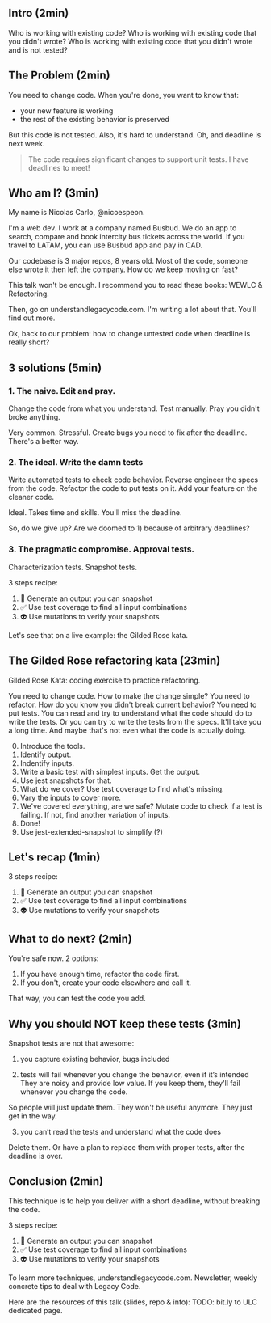## Intro (2min)

Who is working with existing code?
Who is working with existing code that you didn't wrote?
Who is working with existing code that you didn't wrote and is not tested?

## The Problem (2min)

You need to change code. When you're done, you want to know that:

- your new feature is working
- the rest of the existing behavior is preserved

But this code is not tested.
Also, it's hard to understand.
Oh, and deadline is next week.

> The code requires significant changes to support unit tests. I have deadlines to meet!

## Who am I? (3min)

My name is Nicolas Carlo, @nicoespeon.

I'm a web dev. I work at a company named Busbud. We do an app to search, compare and book intercity bus tickets across the world. If you travel to LATAM, you can use Busbud app and pay in CAD.

Our codebase is 3 major repos, 8 years old. Most of the code, someone else wrote it then left the company. How do we keep moving on fast?

This talk won't be enough. I recommend you to read these books: WEWLC & Refactoring.

Then, go on understandlegacycode.com. I'm writing a lot about that. You'll find out more.

Ok, back to our problem: how to change untested code when deadline is really short?

## 3 solutions (5min)

### 1. The naive. Edit and pray.

Change the code from what you understand.
Test manually.
Pray you didn't broke anything.

Very common. Stressful. Create bugs you need to fix after the deadline.
There's a better way.

### 2. The ideal. Write the damn tests

Write automated tests to check code behavior.
Reverse engineer the specs from the code.
Refactor the code to put tests on it.
Add your feature on the cleaner code.

Ideal. Takes time and skills. You'll miss the deadline.

So, do we give up? Are we doomed to 1) because of arbitrary deadlines?

### 3. The pragmatic compromise. Approval tests.

Characterization tests. Snapshot tests.

3 steps recipe:

1. 📸 Generate an output you can snapshot
2. ✅ Use test coverage to find all input combinations
3. 👽 Use mutations to verify your snapshots

Let's see that on a live example: the Gilded Rose kata.

## The Gilded Rose refactoring kata (23min)

Gilded Rose Kata: coding exercise to practice refactoring.

You need to change code. How to make the change simple? You need to refactor. How do you know you didn't break current behavior? You need to put tests. You can read and try to understand what the code should do to write the tests. Or you can try to write the tests from the specs. It'll take you a long time. And maybe that's not even what the code is actually doing.

0. Introduce the tools.
1. Identify output.
1. Indentify inputs.
1. Write a basic test with simplest inputs. Get the output.
1. Use jest snapshots for that.
1. What do we cover? Use test coverage to find what's missing.
1. Vary the inputs to cover more.
1. We've covered everything, are we safe? Mutate code to check if a test is failing. If not, find another variation of inputs.
1. Done!
1. Use jest-extended-snapshot to simplify (?)

## Let's recap (1min)

3 steps recipe:

1. 📸 Generate an output you can snapshot
2. ✅ Use test coverage to find all input combinations
3. 👽 Use mutations to verify your snapshots

## What to do next? (2min)

You're safe now. 2 options:

1. If you have enough time, refactor the code first.
2. If you don't, create your code elsewhere and call it.

That way, you can test the code you add.

## Why you should NOT keep these tests (3min)

Snapshot tests are not that awesome:

1. you capture existing behavior, bugs included

2. tests will fail whenever you change the behavior, even if it’s intended
They are noisy and provide low value. If you keep them, they'll fail whenever you change the code.

So people will just update them. They won't be useful anymore. They just get in the way.

3. you can’t read the tests and understand what the code does

Delete them. Or have a plan to replace them with proper tests, after the deadline is over.

## Conclusion (2min)

This technique is to help you deliver with a short deadline, without breaking the code.

3 steps recipe:

1. 📸 Generate an output you can snapshot
2. ✅ Use test coverage to find all input combinations
3. 👽 Use mutations to verify your snapshots

To learn more techniques, understandlegacycode.com. Newsletter, weekly concrete tips to deal with Legacy Code.

Here are the resources of this talk (slides, repo & info): TODO: bit.ly to ULC dedicated page.
